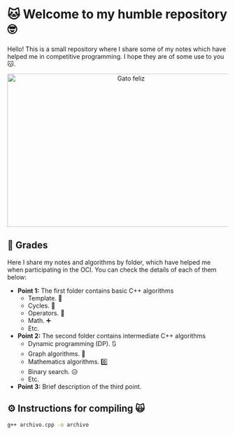 # 🐱 Welcome to my humble repository 🤓

Hello! This is a small repository where I share some of my notes which have helped me in competitive programming. I hope they are of some use to you 😽.

<p align="center">
  <img src="https://www.tiendanimal.es/articulos/wp-content/uploads/2014/05/%C2%BFC%C3%B3mo-tener-gatos-m%C3%A1s-felices_-1200x900.jpg" alt="Gato feliz" width="550" height="350" />
</p>

## 📝 Grades 

Here I share my notes and algorithms by folder, which have helped me when participating in the OCI. You can check the details of each of them below:

- **Point 1:** The first folder contains basic C++ algorithms
  - Template. 📃
  - Cycles. 🔁
  - Operators. 🔢
  - Math. ➕
  - Etc.
- **Point 2:** The second folder contains intermediate C++ algorithms
  - Dynamic programming (DP). 🔃
  - Graph algorithms. 🔢
  - Mathematics algorithms. 0️⃣
  - Binary search. 😥
  - Etc.
- **Point 3:** Brief description of the third point.

## ⚙️ Instructions for compiling 🙀
   ```bash
   g++ archivo.cpp -o archivo

